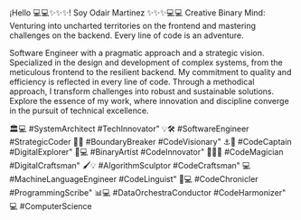 ¡Hello  💻💻✨✨✨! Soy Odair Martinez ✨✨✨💻💻
Creative Binary Mind: Venturing into uncharted territories on the frontend and mastering challenges on the backend. Every line of code is an adventure.

Software Engineer with a pragmatic approach and a strategic vision. Specialized in the design and development of complex systems, from the meticulous frontend to the resilient backend. My commitment to quality and efficiency is reflected in every line of code. Through a methodical approach, I transform challenges into robust and sustainable solutions. Explore the essence of my work, where innovation and discipline converge in the pursuit of technical excellence.

🏛️💻 #SystemArchitect #TechInnovator"
💡🛠️ #SoftwareEngineer #StrategicCoder
🚧🌐 #BoundaryBreaker #CodeVisionary"
⚓️🌊 #CodeCaptain #DigitalExplorer"
🎨💻 #BinaryArtist #CodeInnovator"
🧙‍♂️✨ #CodeMagician #DigitalCraftsman"
🖌️💡 #AlgorithmSculptor #CodeCraftsman"
💻 #MachineLanguageEngineer #CodeLinguist"
📜💻 #CodeChronicler #ProgrammingScribe"
📊💻 #DataOrchestraConductor #CodeHarmonizer"
💻   #ComputerScience


<!--
**ODA669/ODA669** is a ✨ _special_ ✨ repository because its `README.md` (this file) appears on your GitHub profile.

Here are some ideas to get you started:

- 🔭 I’m currently working on ...
- 🌱 I’m currently learning ...
- 👯 I’m looking to collaborate on ...
- 🤔 I’m looking for help with ...
- 💬 Ask me about ...
- 📫 How to reach me: ...
- 😄 Pronouns: ...
- ⚡ Fun fact: ...
-->
